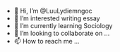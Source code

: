 - 👋 Hi, I’m @LuuLydiemngoc
- 👀 I’m interested writing essay
- 🌱 I’m currently learning Sociology
- 💞️ I’m looking to collaborate on ...
- 📫 How to reach me ...

<!---
LuuLydiemngoc/LuuLydiemngoc is a ✨ special ✨ repository because its `README.md` (this file) appears on your GitHub profile.
You can click the Preview link to take a look at your changes.
--->
